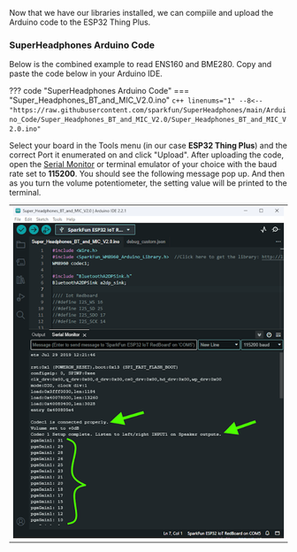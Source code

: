 Now that we have our libraries installed, we can compiile and upload the Arduino code 
to the ESP32 Thing Plus.

### SuperHeadphones Arduino Code

Below is the combined example to read ENS160 and BME280. Copy and paste the code below in your Arduino IDE.

??? code "SuperHeadphones Arduino Code"
    === "Super_Headphones_BT_and_MIC_V2.0.ino"
        ``` c++ linenums="1"
        --8<-- "https://raw.githubusercontent.com/sparkfun/SuperHeadphones/main/Arduino_Code/Super_Headphones_BT_and_MIC_V2.0/Super_Headphones_BT_and_MIC_V2.0.ino"
        ```

Select your board in the Tools menu (in our case **ESP32 Thing Plus**) and the correct Port it enumerated on and click "Upload". After uploading the code, open the [Serial Monitor](https://learn.sparkfun.com/tutorials/terminal-basics) or terminal emulator of your choice with the baud rate set to **115200**. You should see the following message pop up. And then as you turn the volume potentiometer, the setting value will be printed to the terminal.

<div style="text-align: center;">
  <table>
    <tr style="vertical-align:middle;">
     <td style="text-align: center; vertical-align: middle;"><a href="../assets/img/Arduino_Terminal_Print_Out.png"><img src="../assets/img/Arduino_Terminal_Print_Out_600wide.png" height="600px" width="600px" alt="Output to the terminal"></a></td>
    </tr>
  </table>
</div>

